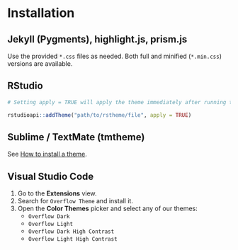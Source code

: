# Installation

## Jekyll (Pygments), highlight.js, prism.js

Use the provided `*.css` files as needed. Both full and minified (`*.min.css`)
versions are available.

## RStudio

``` r
# Setting apply = TRUE will apply the theme immediately after running this line

rstudioapi::addTheme("path/to/rstheme/file", apply = TRUE)
```

## Sublime / TextMate (tmtheme)

See [How to install a
theme](https://colorsublime.github.io/how-to-install-a-theme/).

## Visual Studio Code

1.  Go to the **Extensions** view.
2.  Search for `Overflow Theme` and install it.
3.  Open the **Color Themes** picker and select any of our themes:
    -   `Overflow Dark`
    -   `Overflow Light`
    -   `Overflow Dark High Contrast`
    -   `Overflow Light High Contrast`
